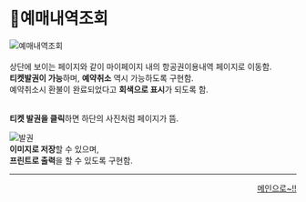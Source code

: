 # 📌예매내역조회   
![예매내역조회](https://user-images.githubusercontent.com/88878686/180457575-62861795-1fa6-4760-9226-ac8d524a480f.JPG)
<br><br>
상단에 보이는 페이지와 같이 마이페이지 내의 항공권이용내역 페이지로 이동함.   
**티켓발권이 가능**하며, **예약취소** 역시 가능하도록 구현함.   
예약취소시 환불이 완료되었다고 **회색으로 표시**가 되도록 함.   
<br>

**티켓 발권을 클릭**하면 하단의 사진처럼 페이지가 뜸.
<br>

![발권](https://user-images.githubusercontent.com/88878686/180458410-3b291892-51d4-49e9-8af7-a4bd365c7d27.JPG)
<br>
**이미지로 저장**할 수 있으며,   
**프린트로 출력**을 할 수 있도록 구현함.   

***
<div align="right">   
  
[메인으로~!!](https://github.com/kwanwwok/finalproject/blob/main/%EA%B5%AC%ED%98%84%EC%84%A4%EB%AA%85/%ED%9A%8C%EC%9B%90%EB%A9%94%EC%9D%B8.md)   

</div>
